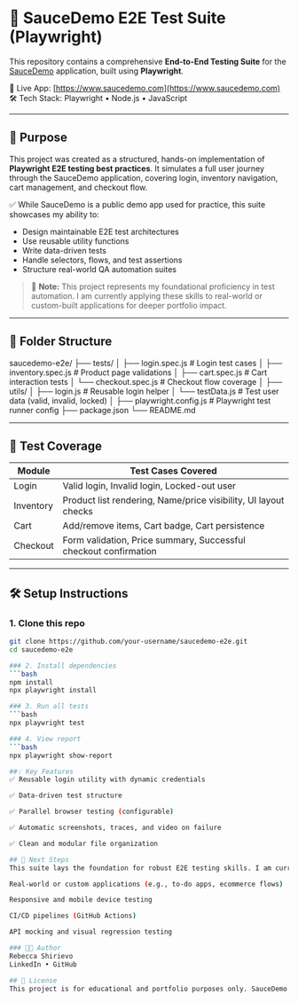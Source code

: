 # 🧪 SauceDemo E2E Test Suite (Playwright)

This repository contains a comprehensive **End-to-End Testing Suite** for the [SauceDemo](https://www.saucedemo.com) application, built using **Playwright**.

🔗 Live App: [https://www.saucedemo.com](https://www.saucedemo.com)
🛠️ Tech Stack: Playwright • Node.js • JavaScript

---

## 🚀 Purpose

This project was created as a structured, hands-on implementation of **Playwright E2E testing best practices**. It simulates a full user journey through the SauceDemo application, covering login, inventory navigation, cart management, and checkout flow.

✅ While SauceDemo is a public demo app used for practice, this suite showcases my ability to:

* Design maintainable E2E test architectures
* Use reusable utility functions
* Write data-driven tests
* Handle selectors, flows, and test assertions
* Structure real-world QA automation suites

> 🧠 **Note:** This project represents my foundational proficiency in test automation. I am currently applying these skills to real-world or custom-built applications for deeper portfolio impact.

---

## 📁 Folder Structure
saucedemo-e2e/
├── tests/
│ ├── login.spec.js # Login test cases
│ ├── inventory.spec.js # Product page validations
│ ├── cart.spec.js # Cart interaction tests
│ └── checkout.spec.js # Checkout flow coverage
│
├── utils/
│ ├── login.js # Reusable login helper
│ └── testData.js # Test user data (valid, invalid, locked)
│
├── playwright.config.js # Playwright test runner config
├── package.json
└── README.md


---

## 🧪 Test Coverage

| Module     | Test Cases Covered                                                  |
|------------|---------------------------------------------------------------------|
| Login      | Valid login, Invalid login, Locked-out user                        |
| Inventory  | Product list rendering, Name/price visibility, UI layout checks     |
| Cart       | Add/remove items, Cart badge, Cart persistence                      |
| Checkout   | Form validation, Price summary, Successful checkout confirmation    |

---

## 🛠 Setup Instructions

### 1. Clone this repo
```bash
git clone https://github.com/your-username/saucedemo-e2e.git
cd saucedemo-e2e

### 2. Install dependencies
```bash
npm install
npx playwright install

### 3. Run all tests
```bash
npx playwright test

### 4. View report
```bash
npx playwright show-report

##💡 Key Features
✅ Reusable login utility with dynamic credentials

✅ Data-driven test structure

✅ Parallel browser testing (configurable)

✅ Automatic screenshots, traces, and video on failure

✅ Clean and modular file organization

## 📌 Next Steps
This suite lays the foundation for robust E2E testing skills. I am currently applying Playwright to:

Real-world or custom applications (e.g., to-do apps, ecommerce flows)

Responsive and mobile device testing

CI/CD pipelines (GitHub Actions)

API mocking and visual regression testing

### 🧑‍💻 Author
Rebecca Shirievo
LinkedIn • GitHub

## 📝 License
This project is for educational and portfolio purposes only. SauceDemo is owned by Sauce Labs.